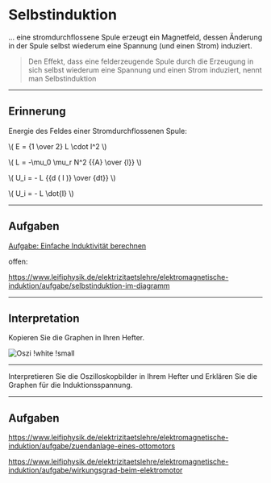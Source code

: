 # Selbstinduktion

... eine stromdurchflossene Spule erzeugt ein Magnetfeld, dessen Änderung in der Spule selbst wiederum eine Spannung (und einen Strom) induziert.

> Den Effekt, dass eine felderzeugende Spule durch die Erzeugung in sich selbst wiederum eine Spannung und einen Strom induziert, nennt man Selbstinduktion

---

## Erinnerung

Energie des Feldes einer Stromdurchflossenen Spule:

\\( E = {1 \over 2} L \cdot I^2 \\)

\\( L = -\mu_0 \mu_r N^2 {{A} \over {l}} \\) 

\\( U_i = - L {{d \( I \)} \over {dt}} \\)

\\( U_i = - L \dot{I} \\)

---

## Aufgaben

[Aufgabe: Einfache Induktivität berechnen](https://www.leifiphysik.de/elektrizitaetslehre/elektromagnetische-induktion/aufgabe/induktivitaetsberechnung)

offen:

https://www.leifiphysik.de/elektrizitaetslehre/elektromagnetische-induktion/aufgabe/selbstinduktion-im-diagramm

---

## Interpretation

Kopieren Sie die Graphen in Ihren Hefter.

![Oszi !white !small](https://www.leifiphysik.de/sites/default/files/medien/selbstinduktion04_elmagnetindukt_gru.gif)

---

Interpretieren Sie die Oszilloskopbilder in Ihrem Hefter und Erklären Sie die Graphen für die Induktionsspannung.

---

## Aufgaben

https://www.leifiphysik.de/elektrizitaetslehre/elektromagnetische-induktion/aufgabe/zuendanlage-eines-ottomotors

https://www.leifiphysik.de/elektrizitaetslehre/elektromagnetische-induktion/aufgabe/wirkungsgrad-beim-elektromotor